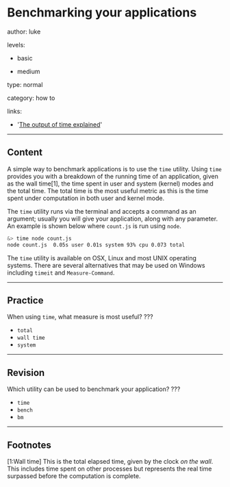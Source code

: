 # Benchmarking your applications
author: luke

levels:

  - basic

  - medium

type: normal

category: how to

links:

  - '[The output of time explained](https://stackoverflow.com/questions/556405/what-do-real-user-and-sys-mean-in-the-output-of-time1)'

---
## Content

A simple way to benchmark applications is to use the `time` utility. Using
`time` provides you with a breakdown of the running time of an application,
given as the wall time[1], the time spent in user and system (kernel) modes and
the total time. The total time is the most useful metric as this is the time
spent under computation in both user and kernel mode.

The `time` utility runs via the terminal and accepts a command as an argument;
usually you will give your application, along with any parameter. An example is
shown below where `count.js` is run using `node`.

```sh
&> time node count.js
node count.js  0.05s user 0.01s system 93% cpu 0.073 total
```

The `time` utility is available on OSX, Linux and most UNIX operating systems.
There are several alternatives that may be used on Windows including `timeit`
and `Measure-Command`.

---
## Practice

When using `time`, what measure is most useful?
???

* `total`
* `wall time`
* `system`

---
## Revision

Which utility can be used to benchmark your application?
???

* `time`
* `bench`
* `bm`

---
## Footnotes

[1:Wall time]
This is the total elapsed time, given by the clock *on the wall*. This includes
time spent on other processes but represents the real time surpassed before the
computation is complete.
